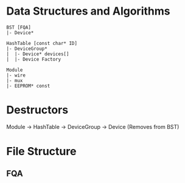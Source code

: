 # Data Structures and Algorithms

```
BST [FQA]
|- Device*

HashTable [const char* ID]
|- DeviceGroup*
|  |- Device* devices[]
|  |- Device Factory

Module
|- wire
|- mux
|- EEPROM* const

```

# Destructors

Module -> HashTable -> DeviceGroup -> Device (Removes from BST)

# File Structure

## FQA

<!-- TODO -->

## 